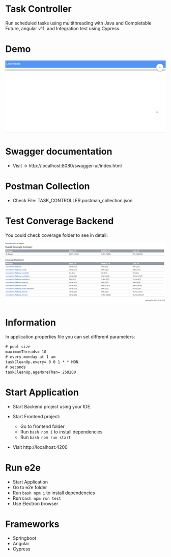 # Task Controller

Run scheduled tasks using multithreading with Java and Completable Future, angular v11, and Integration test using Cypress.

# Demo

![demo.gif](demo.gif)

# Swagger documentation

- Visit -> http://localhost:8080/swagger-ui/index.html

# Postman Collection

- Check File: TASK_CONTROLLER.postman_collection.json

# Test Converage Backend

You could check coverage folder to see in detail:

![img.png](img.png)

# Information

In application.properties file you can set different parameters:

```properties
# pool size
maximumThreads= 10
# every monday at 1 am
taskCleanUp.every= 0 0 1 * * MON
# seconds
taskCleanUp.ageMoreThan= 259200

```

# Start Application

- Start Backend project using your IDE.

- Start Frontend project:
  - Go to frontend folder
  - Run `bash npm i` to install dependencies
  - Run `bash npm run start`
- Visit http://localhost:4200

# Run e2e

- Start Application
- Go to e2e folder
- Run `bash npm i` to install dependencies
- Run `bash npm run test`
- Use Electron browser

# Frameworks

- Springboot
- Angular
- Cypress
